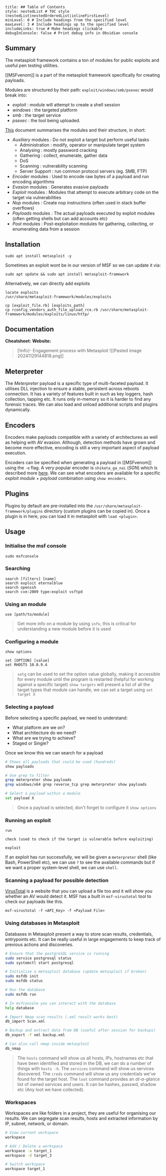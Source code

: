 ```table-of-contents
title: ## Table of Contents
style: nestedList # TOC style (nestedList|nestedOrderedList|inlineFirstLevel)
minLevel: 0 # Include headings from the specified level
maxLevel: 3 # Include headings up to the specified level
includeLinks: true # Make headings clickable
debugInConsole: false # Print debug info in Obsidian console
```

## Summary
The metasploit framework contains a ton of modules for public exploits and useful pen testing utilities.

[[MSFvenom]] is a part of the metasploit framework specifically for creating payloads.

Modules are structured by their path:
`exploit/windows/smb/psexec` would break into:
- *exploit* : module will attempt to create a shell session
- *windows* : the targeted platform
- *smb* : the target service
- *psexec* : the tool being uploaded.

[This](https://docs.metasploit.com/docs/modules.html) document summarises the modules and their structure, in short:
- *Auxiliary* modules : Do not exploit a target but perform useful tasks
	- Administration : modify, operator or manipulate target system
	- Analysing : mostly password cracking
	- Gathering : collect, enumerate, gather data
	- DoS
	- Scanning : vulnerability scanning
	- Server Support : run common protocol servers (eg. SMB, FTP)
- *Encoder* modules : Used to encode raw bytes of a payload and run encoding algorithms
- *Evasion* modules : Generates evasive payloads
- *Exploit* modules : Modules that attempt to execute arbitrary code on the target via vulnerabilities
- *Nop* modules : Create nop instructions (often used in stack buffer overflows)
- *Payloads* modules : The actual payloads executed by exploit modules (often getting shells but can add accounts etc)
- *Post* modules : Post-exploitation modules for gathering, collecting, or enumerating data from a session
## Installation
```
sudo apt install metasploit -y
```
Sometimes an exploit wont be in our version of MSF so we can update it via:
```
sudo apt update && sudo apt install metasploit-framework
```
Alternatively, we can directly add exploits
```
locate exploits
/usr/share/metasploit-framework/modules/exploits

cp [exploit_file.rb] [exploits_path]
cp rconfig_vendors_auth_file_upload_rce.rb /usr/share/metasploit-framework/modules/exploits/linux/http/
```
## Documentation
**Cheatsheet:** 
**Website:** 

> [!info]- Engagement process with Metasploit
> ![[Pasted image 20241129144818.png]]

## Meterpreter
The *Meterpreter* payload is a specific type of multi-faceted payload. It utilises DLL injection to ensure a stable, persistent across reboots connection. It has a variety of features built in such as key loggers, hash collection, tapping etc. It runs only in-memory so it is harder to find any forensic traces. We can also load and unload additional scripts and plugins dynamically.

## Encoders
Encoders make payloads compatible with a variety of architectures as well as helping with AV evasion. Although, detection methods have grown and become more effective, encoding is still a very important aspect of payload execution.

Encoders can be specified when generating a payload in [[MSFvenom]] using the `-e` flag. A very popular encoder is `shikata_ga_nai` (*SGN*) which is described more [here](https://www.fireeye.com/blog/threat-research/2019/10/shikata-ga-nai-encoder-still-going-strong.html). We can see what encoders are available for a specific *exploit module + payload* combination using `show encoders`.

## Plugins
Plugins by default are pre-installed into the `/usr/share/metasploit-framework/plugins` directory (custom plugins can be copied in). Once a plugin is in here, you can load it in metasploit with `load <plugin>`.

## Usage
### Initialise the msf console
```
sudo msfconsole
```

### Searching
```
search [filters] [name]
search exploit eternalblue
search openssh
search cve:2009 type:exploit vsftpd
```

### Using an module
```
use [path/to/module]
```
> Get more info on a module by using `info`, this is critical for understanding a new module before it is used
> 
### Configuring a module
```
show options

set [OPTION] [value]
set RHOSTS 10.0.9.4
```
> `setg` can be used to set the option value globally, making it accessible for every module until the program is restarted (helpful for working against a specific target)
> `show targets` will present a list of all the target types that module can handle, we can set a target using `set target X`

### Selecting a payload
Before selecting a specific payload, we need to understand:
- What platform are we on?
- What architecture do we need?
- What are we trying to achieve?
- Staged or Single?

Once we know this we can search for a payload
```sh
# Shows all payloads that could be used (hundreds)
show payloads

# Use grep to filter
grep meterpreter show payloads
grep windows/x64 grep reverse_tcp grep meterpreter show payloads

# Select a payload within a module
set payload X
```
> Once a payload is selected, don't forget to configure it `show options`
### Running an exploit
```
run

check (used to check if the target is vulnerable before exploiting)

exploit
```

If an exploit has run successfully, we will be given a `meterpreter` shell (like Bash, PowerShell etc), we can use `?` to see the available commands but if we want a proper system-level shell, we can use `shell`.

### Scanning a payload for possible detection
[VirusTotal](https://www.virustotal.com/gui/home/upload) is a website that you can upload a file too and it will show you whether an AV would detect it. MSF has a built in `msf-virustotal` tool to check our payloads like this.
```
msf-virustotal -f <API_Key> -f <Payload File>
```


### Using databases in Metasploit
Databases in Metasploit present a way to store scan results, credentials, entrypoints etc. It can be really useful in large engagements to keep track of previous actions and discoveries.
```sh
# Ensure that the postgreSQL service is running
sudo service postgresql status
sudo systemctl start postgresql

# Initialise a metasploit database (update metasploit if broken)
sudo msfdb init
sudo msfdb status

# Run the database
sudo msfdb run

# In msfconsole you can interact with the database
help database

# Import Nmap scan results (.xml result works best)
db_import Scan.xml

# Backup and extract data from DB (useful after session for backups)
db_export -f xml backup.xml

# Can also call nmap inside metasploit
db_nmap
```
> The `hosts` command will show us all hosts, IPs, hostnames etc that have been identified and stored in the DB, we can do a number of things with `hosts -h`.
> The `services` command will show us services discovered.
> The `creds` command will show us any credentials we've found for the target host.
> The `loot` command provides an *at-a-glance* list of owned services and users. It can be hashes, passwd, shadow etc (Any loot we have collected).

### Workspaces
Workspaces are like folders in a project, they are useful for organising our results. We can segregate scan results, hosts and extracted information by IP, subnet, network, or domain.
```sh
# View current workspace
workspace

# Add / Delete a workspace
workspace -a target_1
workspace -d target_3

# Switch workspace
workspace target_1
```